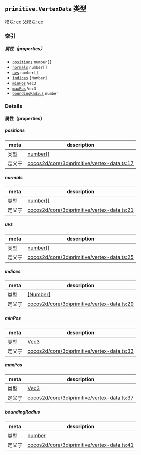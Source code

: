 ## `primitive.VertexData` 类型



模块: [cc](../modules/cc.md)
父模块: [cc](../modules/cc.md)






### 索引

##### 属性（properties）

  - [`positions`](#positions) `number[]` 
  - [`normals`](#normals) `number[]` 
  - [`uvs`](#uvs) `number[]` 
  - [`indices`](#indices) `[Number]` 
  - [`minPos`](#minpos) `Vec3` 
  - [`maxPos`](#maxpos) `Vec3` 
  - [`boundingRadius`](#boundingradius) `number` 





### Details


#### 属性（properties）


##### positions

> 

| meta | description |
|------|-------------|
| 类型 | <a href="https://developer.mozilla.org/en/JavaScript/Reference/Global_Objects/Number" class="crosslink external" target="_blank">number[]</a> |
| 定义于 | [cocos2d/core/3d/primitive/vertex-data.ts:17](https://github.com/cocos-creator/engine/blob/e361a2e93351aacda485d2038abd4eba2998a298/cocos2d/core/3d/primitive/vertex-data.ts#L17) |



##### normals

> 

| meta | description |
|------|-------------|
| 类型 | <a href="https://developer.mozilla.org/en/JavaScript/Reference/Global_Objects/Number" class="crosslink external" target="_blank">number[]</a> |
| 定义于 | [cocos2d/core/3d/primitive/vertex-data.ts:21](https://github.com/cocos-creator/engine/blob/e361a2e93351aacda485d2038abd4eba2998a298/cocos2d/core/3d/primitive/vertex-data.ts#L21) |



##### uvs

> 

| meta | description |
|------|-------------|
| 类型 | <a href="https://developer.mozilla.org/en/JavaScript/Reference/Global_Objects/Number" class="crosslink external" target="_blank">number[]</a> |
| 定义于 | [cocos2d/core/3d/primitive/vertex-data.ts:25](https://github.com/cocos-creator/engine/blob/e361a2e93351aacda485d2038abd4eba2998a298/cocos2d/core/3d/primitive/vertex-data.ts#L25) |



##### indices

> 

| meta | description |
|------|-------------|
| 类型 | <a href="https://developer.mozilla.org/en/JavaScript/Reference/Global_Objects/Number" class="crosslink external" target="_blank">[Number]</a> |
| 定义于 | [cocos2d/core/3d/primitive/vertex-data.ts:29](https://github.com/cocos-creator/engine/blob/e361a2e93351aacda485d2038abd4eba2998a298/cocos2d/core/3d/primitive/vertex-data.ts#L29) |



##### minPos

> 

| meta | description |
|------|-------------|
| 类型 | <a href="../classes/Vec3.html" class="crosslink">Vec3</a> |
| 定义于 | [cocos2d/core/3d/primitive/vertex-data.ts:33](https://github.com/cocos-creator/engine/blob/e361a2e93351aacda485d2038abd4eba2998a298/cocos2d/core/3d/primitive/vertex-data.ts#L33) |



##### maxPos

> 

| meta | description |
|------|-------------|
| 类型 | <a href="../classes/Vec3.html" class="crosslink">Vec3</a> |
| 定义于 | [cocos2d/core/3d/primitive/vertex-data.ts:37](https://github.com/cocos-creator/engine/blob/e361a2e93351aacda485d2038abd4eba2998a298/cocos2d/core/3d/primitive/vertex-data.ts#L37) |



##### boundingRadius

> 

| meta | description |
|------|-------------|
| 类型 | <a href="https://developer.mozilla.org/en/JavaScript/Reference/Global_Objects/Number" class="crosslink external" target="_blank">number</a> |
| 定义于 | [cocos2d/core/3d/primitive/vertex-data.ts:41](https://github.com/cocos-creator/engine/blob/e361a2e93351aacda485d2038abd4eba2998a298/cocos2d/core/3d/primitive/vertex-data.ts#L41) |






